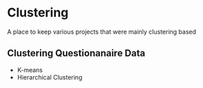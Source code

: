 # Clustering
A place to keep various projects that were mainly clustering based  
## Clustering Questionanaire Data  
* K-means
* Hierarchical Clustering

